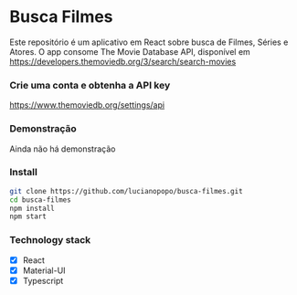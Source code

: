 # Busca Filmes

Este repositório é um aplicativo em React sobre busca de Filmes, Séries e Atores.
O app consome The Movie Database API, disponível em https://developers.themoviedb.org/3/search/search-movies

### Crie uma conta e obtenha a API key

https://www.themoviedb.org/settings/api

### Demonstração

Ainda não há demonstração

### Install

```sh
git clone https://github.com/lucianopopo/busca-filmes.git
cd busca-filmes
npm install
npm start
```

### Technology stack

- [x] React
- [x] Material-UI
- [x] Typescript
